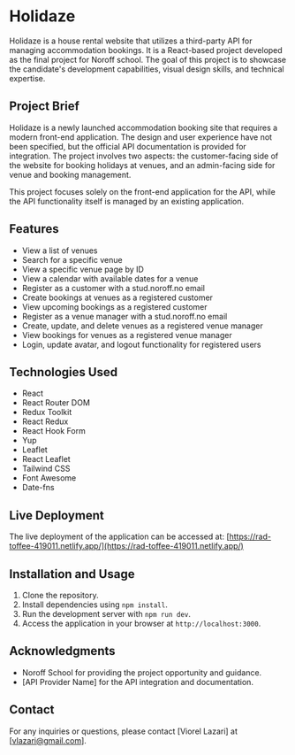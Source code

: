 # Holidaze

Holidaze is a house rental website that utilizes a third-party API for managing accommodation bookings. It is a React-based project developed as the final project for Noroff school. The goal of this project is to showcase the candidate's development capabilities, visual design skills, and technical expertise.

## Project Brief

Holidaze is a newly launched accommodation booking site that requires a modern front-end application. The design and user experience have not been specified, but the official API documentation is provided for integration. The project involves two aspects: the customer-facing side of the website for booking holidays at venues, and an admin-facing side for venue and booking management.

This project focuses solely on the front-end application for the API, while the API functionality itself is managed by an existing application.

## Features

-   View a list of venues
-   Search for a specific venue
-   View a specific venue page by ID
-   View a calendar with available dates for a venue
-   Register as a customer with a stud.noroff.no email
-   Create bookings at venues as a registered customer
-   View upcoming bookings as a registered customer
-   Register as a venue manager with a stud.noroff.no email
-   Create, update, and delete venues as a registered venue manager
-   View bookings for venues as a registered venue manager
-   Login, update avatar, and logout functionality for registered users

## Technologies Used

-   React
-   React Router DOM
-   Redux Toolkit
-   React Redux
-   React Hook Form
-   Yup
-   Leaflet
-   React Leaflet
-   Tailwind CSS
-   Font Awesome
-   Date-fns

## Live Deployment

The live deployment of the application can be accessed at: [https://rad-toffee-419011.netlify.app/](https://rad-toffee-419011.netlify.app/)

## Installation and Usage

1. Clone the repository.
2. Install dependencies using `npm install`.
3. Run the development server with `npm run dev`.
4. Access the application in your browser at `http://localhost:3000`.

## Acknowledgments

-   Noroff School for providing the project opportunity and guidance.
-   [API Provider Name] for the API integration and documentation.

## Contact

For any inquiries or questions, please contact [Viorel Lazari] at [vlazari@gmail.com].
